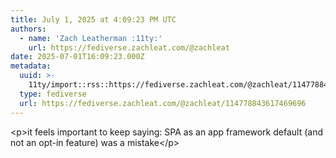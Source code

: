 ```yaml
---
title: July 1, 2025 at 4:09:23 PM UTC
authors:
  - name: 'Zach Leatherman :11ty:'
    url: https://fediverse.zachleat.com/@zachleat
date: 2025-07-01T16:09:23.000Z
metadata:
  uuid: >-
    11ty/import::rss::https://fediverse.zachleat.com/@zachleat/114778843617469696
  type: fediverse
  url: https://fediverse.zachleat.com/@zachleat/114778843617469696
---
```

\<p>it feels important to keep saying: SPA as an app framework default (and not an opt-in feature) was a mistake\</p>